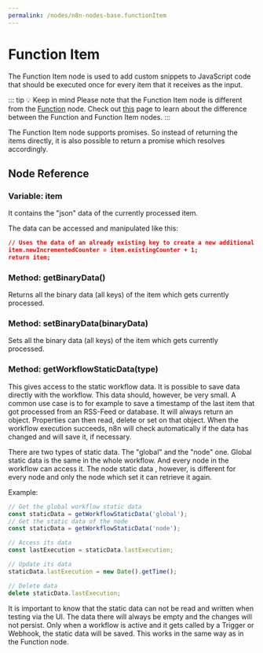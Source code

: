 ```yaml
---
permalink: /nodes/n8n-nodes-base.functionItem
---
```


# Function Item

The Function Item node is used to add custom snippets to JavaScript code that should be executed once for every item that it receives as the input.

::: tip 💡 Keep in mind
Please note that the Function Item node is different from the [Function](../Function/README.md) node. Check out [this](../../../../reference/function-nodes.md) page to learn about the difference between the Function and Function Item nodes.
:::

The Function Item node supports promises. So instead of returning the items directly, it is also possible to return a promise which resolves accordingly.


## Node Reference

### Variable: item

It contains the "json" data of the currently processed item.

The data can be accessed and manipulated like this:

```json
// Uses the data of an already existing key to create a new additional one
item.newIncrementedCounter = item.existingCounter + 1;
return item;
```


### Method: getBinaryData()

Returns all the binary data (all keys) of the item which gets currently processed.


### Method: setBinaryData(binaryData)

Sets all the binary data (all keys) of the item which gets currently processed.


### Method: getWorkflowStaticData(type)

This gives access to the static workflow data.
It is possible to save data directly with the workflow. This data should, however, be very small.
A common use case is to for example to save a timestamp of the last item that got processed from
an RSS-Feed or database. It will always return an object. Properties can then read, delete or
set on that object. When the workflow execution succeeds, n8n will check automatically if the data
has changed and will save it, if necessary.

There are two types of static data. The "global" and the "node" one. Global static data is the
same in the whole workflow. And every node in the workflow can access it. The node static data
, however, is different for every node and only the node which set it can retrieve it again.

Example:

```javascript
// Get the global workflow static data
const staticData = getWorkflowStaticData('global');
// Get the static data of the node
const staticData = getWorkflowStaticData('node');

// Access its data
const lastExecution = staticData.lastExecution;

// Update its data
staticData.lastExecution = new Date().getTime();

// Delete data
delete staticData.lastExecution;
```

It is important to know that the static data can not be read and written when testing via the UI.
The data there will always be empty and the changes will not persist. Only when a workflow
is active and it gets called by a Trigger or Webhook, the static data will be saved.
This works in the same way as in the Function node.